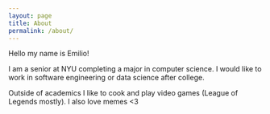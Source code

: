```yaml
---
layout: page
title: About
permalink: /about/
---
```


<p> Hello my name is Emilio! </p>

<p>I am a senior at NYU completing a major in computer science. I would like to work in software engineering or data science after college. </p> 

<p>Outside of academics I like to cook and play video games (League of Legends mostly). I also love memes <3 </p>
